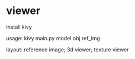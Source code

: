 # viewer

install kivy

usage: kivy main.py model.obj ref_img

layout: reference image; 3d viewer; texture viewer



